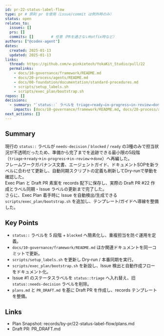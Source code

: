 ```yaml
---
id: pr-22-status-label-flow
type: pr # 原則 pr を使用（issue/commit は例外時のみ）
status: open
relates_to:
  issues: []
  prs: []
  commits: []        # 任意（PRを通さないHotfix時など）
authors: ["@codex-agent"]
dates:
  created: 2025-01-13
  updated: 2025-01-13
links:
  thread: https://github.com/w-pinkietech/YokaKit_Studio/pull/22
  permalinks:
    - docs/10-governance/framework/README.md
    - docs/20-process/agents/README.md
    - docs/00-foundation/documentation/standard-procedures.md
    - scripts/setup_labels.sh
    - scripts/exec_plan/bootstrap.sh
repos: []
decisions:
  - summary: "`status::` ラベルを triage→ready→in-progress→in-review→done（+ blocked）に再編し、対応する運用ルールとスクリプトを更新する。"
    impacts: [docs/10-governance/framework/README.md, docs/20-process/agents/README.md, docs/00-foundation/documentation/standard-procedures.md, scripts/setup_labels.sh, scripts/exec_plan/bootstrap.sh, docs/60-templates/exec-plan.md, AGENTS.md]
next_actions: []
---
```


## Summary
現行の `status::` ラベルが `needs-decision` / `blocked` / `ready` の3種のみで担当状況が不透明だったため、準備から完了までを追跡できる最小限の5段階（`triage`→`ready`→`in-progress`→`in-review`→`done`）へ再編した。  
フレームワークガバナンス文書、エージェントガイド、ドキュメントSOPを新ラベルに合わせて更新し、自動同期スクリプトの定義も刷新してDry-runで挙動を確認した。  
Exec Plan と Draft PR 素案を records 配下に保存し、実際の Draft PR #22 作成とラベル同期・Issue ラベルの更新まで完了した。  
さらに、Exec Plan 着手時に Issue を自動検出/生成できる `scripts/exec_plan/bootstrap.sh` を追加し、テンプレート/ガイドへ導線を整備した。

## Key Points
- `status::` ラベルを 5 段階 + `blocked` へ簡素化し、重複担当を防ぐ運用を定義。
- `docs/10-governance/framework/README.md` ほか関連ドキュメントを同一コミットで更新。
- `scripts/setup_labels.sh` を更新し Dry-run / 本番同期を実行。
- `scripts/exec_plan/bootstrap.sh` を新設し、Issue 検出と自動作成フローをドキュメント化。
- Issue #1 のステータスラベルを `status::triage` へ入れ替え、旧 `status::needs-decision` ラベルを削除。
- `plans.md` と `PR_DRAFT.md` を基に Draft PR を作成し、records テンプレートを整備。

## Links
- Plan Snapshot: records/by-pr/22-status-label-flow/plans.md
- Draft PR: PR_DRAFT.md
